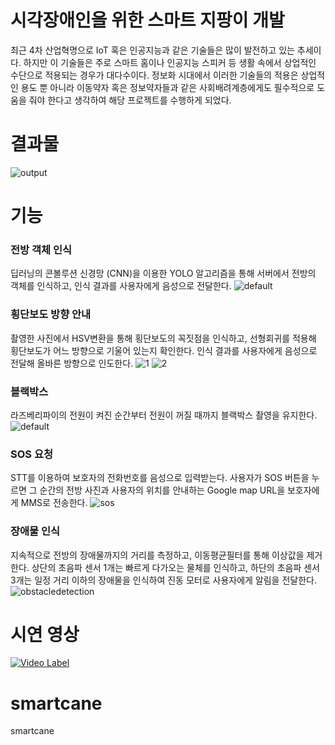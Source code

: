 # 시각장애인을 위한 스마트 지팡이 개발
최근 4차 산업혁명으로 IoT 혹은 인공지능과 같은 기술들은 많이 발전하고 있는 추세이다. 하지만 이 기술들은 주로 스마트 홈이나 인공지능 스피커 등 생활 속에서 상업적인 수단으로 적용되는 경우가 대다수이다. 정보화 시대에서 이러한 기술들의 적용은 상업적인 용도 뿐 아니라 이동약자 혹은 정보약자들과 같은 사회배려계층에게도 필수적으로 도움을 줘야 한다고 생각하여 해당 프로젝트를 수행하게 되었다.

# 결과물
![output](https://user-images.githubusercontent.com/33053367/41817634-e3961d5a-77d9-11e8-93c1-5b9a56ad46ef.png)

# 기능
### 전방 객체 인식 
딥러닝의 콘볼루션 신경망 (CNN)을 이용한 YOLO 알고리즘을 통해 서버에서 전방의 객체를 인식하고, 인식 결과를 사용자에게 음성으로 전달한다.
![default](https://user-images.githubusercontent.com/33053367/41817594-2b27a496-77d9-11e8-988b-95c0b25b19c5.png)

### 횡단보도 방향 안내
촬영한 사진에서 HSV변환을 통해 횡단보도의 꼭짓점을 인식하고, 선형회귀를 적용해 횡단보도가 어느 방향으로 기울어 있는지 확인한다. 인식 결과를 사용자에게 음성으로 전달해 올바른 방향으로 인도한다.
![1](https://user-images.githubusercontent.com/33053367/41817596-2b7c64a4-77d9-11e8-8449-4e4c6b90ab83.jpg) ![2](https://user-images.githubusercontent.com/33053367/41817597-2bae3f92-77d9-11e8-9077-f130a1b738ac.jpg)

### 블랙박스
라즈베리파이의 전원이 켜진 순간부터 전원이 꺼질 때까지 블랙박스 촬영을 유지한다. 
![default](https://user-images.githubusercontent.com/33053367/41817595-2b50e1f8-77d9-11e8-9ae1-806fa05a2aa3.gif)

### SOS 요청
STT를 이용하여 보호자의 전화번호를 음성으로 입력받는다. 사용자가 SOS 버튼을 누르면 그 순간의 전방 사진과 사용자의 위치를 안내하는 Google map URL을 보호자에게 MMS로 전송한다.
![sos](https://user-images.githubusercontent.com/33053367/41817593-2ae3b8d0-77d9-11e8-9d52-63bb911505cd.png)

### 장애물 인식
지속적으로 전방의 장애물까지의 거리를 측정하고, 이동평균필터를 통해 이상값을 제거한다. 상단의 초음파 센서 1개는 빠르게 다가오는 물체를 인식하고, 하단의 초음파 센서 3개는 일정 거리 이하의 장애물을 인식하여 진동 모터로 사용자에게 알림을 전달한다.
![obstacledetection](https://user-images.githubusercontent.com/33053367/41817608-7fb8c512-77d9-11e8-892b-2763eb55721b.JPG)

# 시연 영상
[![Video Label](https://img.youtube.com/vi/k6lEb8ufqBo/0.jpg)](https://youtu.be/k6lEb8ufqBo)

# smartcane
smartcane
